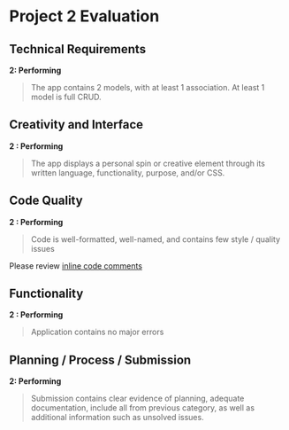 # Project 2 Evaluation

## Technical Requirements

**2: Performing**

>The app contains 2 models, with at least 1 association. At least 1 model is full CRUD.

## Creativity and Interface

**2 : Performing**

> The app displays a personal spin or creative element through its written language, functionality, purpose, and/or CSS.

## Code Quality
**2 : Performing**

> Code is well-formatted, well-named, and contains few style / quality issues

Please review [inline code comments](https://github.com/pohckuan/eveRing/compare/master...nolds9:feedback)

## Functionality

**2 : Performing**
> Application contains no major errors

## Planning / Process / Submission
**2: Performing**
>Submission contains clear evidence of planning, adequate documentation, include all from previous category, as well as additional information such as unsolved issues.
